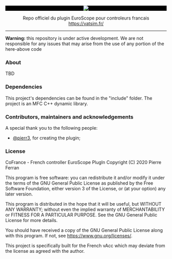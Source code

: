 <p align="center" style="background: black;"><img src="https://cdn.discordapp.com/attachments/721714238619648101/740926322208931850/VATFrance_WIDE.png" width="auto" style="background: black;"></p>

<p align="center">Repo officiel du plugin EuroScope pour controleurs francais<br>
<a href="https://vatsim.fr/" target="_blank">https://vatsim.fr/</a>
</p>

---

**Warning:** this repository is under active development. We are not responsible for any issues that may arise from the use of any portion of the here-above code

### About

TBD

### Dependencies

This project's dependencies can be found in the "include" folder.
The project is an MFC C++ dynamic library.

### Contributors, maintainers and acknowledgements

A special thank you to the following people:
- [@pierr3](https://github.com/pierr3), for creating the plugin;

### License

CoFrance - French controller EuroScope PlugIn
Copyright (C) 2020  Pierre Ferran

This program is free software: you can redistribute it and/or modify
it under the terms of the GNU General Public License as published by
the Free Software Foundation, either version 3 of the License, or
(at your option) any later version.

This program is distributed in the hope that it will be useful,
but WITHOUT ANY WARRANTY; without even the implied warranty of
MERCHANTABILITY or FITNESS FOR A PARTICULAR PURPOSE.  See the
GNU General Public License for more details.

You should have received a copy of the GNU General Public License
along with this program.  If not, see <https://www.gnu.org/licenses/>.

This project is specifically built for the French vAcc which may deviate from the license as agreed with the author.
